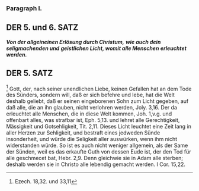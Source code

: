 <!-- Seite 158 --> 

### Paragraph I. ###

<!-- Seite 162 -->

DER 5. und 6. SATZ
------------------

***Von der allgeineinen Erlösung durch Christum,***
***wie auch dein seligmachenden und***
***geistlichen Licht, womit alle Menschen***
***erleuchtet werden.***


DER 5. SATZ
-----------

[^k5f1] Gott, der, nach seiner unendlichen Liebe, keinen Gefallen
hat an dem Tode des Sünders, sondern will,
daß er sich befehre und lebe, hat die Welt deshalb geliebt,
daß er seinen eingeborenen Sohn zum Licht
gegeben, auf daß alle, die an ihn glauben, nicht verlohren
werden, Joly. 3,16. Der da erleuchtet alle
Menschen, die in diese Welt kommen, Joh. 1,v.g.
und offenbart alles, was strafbar ist, Eph. 5,13.
und lehret alle Gerechtigkeit, Mässigkeit und Gotsehligkeit,
Tit. 2,11. Dieses Licht leuchtet eine Zeit
lang in aller Herzen zur Sehligkeit, und bestraft eines 
jedweden Sünde insonderheit, und würde die
Seligkeit aller auswürken, wenn ihm nicht widerstanden
würde. So ist es auch nicht weniger allgemein,<!-- Seite 163 -->
als der Same der Sünden, weil es das 
erkaufte Guth von dessen Eude ist, der den Tod für 
alle geschmecet bat, Hebr. 2,9. Denn gleichwie 
sie in Adam alle sterben; deshalb werden sie in Christo 
alle lebendig gemacht werden. I Cor. 15,22. 


[^k5f1]: Ezech. 18,32. und 33,11